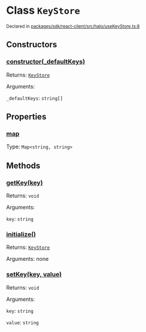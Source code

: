 # Class `KeyStore`
<sub>Declared in [packages/sdk/react-client/src/halo/useKeyStore.ts:8](https://github.com/dxos/dxos/blob/664e23dbe/packages/sdk/react-client/src/halo/useKeyStore.ts#L8)</sub>




## Constructors
### [constructor(_defaultKeys)](https://github.com/dxos/dxos/blob/664e23dbe/packages/sdk/react-client/src/halo/useKeyStore.ts#L11)




Returns: <code>[KeyStore](/api/@dxos/react-client/classes/KeyStore)</code>

Arguments: 

`_defaultKeys`: <code>string[]</code>



## Properties
### [map](https://github.com/dxos/dxos/blob/664e23dbe/packages/sdk/react-client/src/halo/useKeyStore.ts#L13)
Type: <code>Map&lt;string, string&gt;</code>




## Methods
### [getKey(key)](https://github.com/dxos/dxos/blob/664e23dbe/packages/sdk/react-client/src/halo/useKeyStore.ts#L27)




Returns: <code>void</code>

Arguments: 

`key`: <code>string</code>


### [initialize()](https://github.com/dxos/dxos/blob/664e23dbe/packages/sdk/react-client/src/halo/useKeyStore.ts#L18)




Returns: <code>[KeyStore](/api/@dxos/react-client/classes/KeyStore)</code>

Arguments: none




### [setKey(key, value)](https://github.com/dxos/dxos/blob/664e23dbe/packages/sdk/react-client/src/halo/useKeyStore.ts#L31)




Returns: <code>void</code>

Arguments: 

`key`: <code>string</code>

`value`: <code>string</code>


